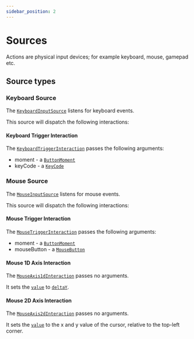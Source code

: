 ```yaml
---
sidebar_position: 2
---
```


# Sources

Actions are physical input devices; for example keyboard, mouse, gamepad etc.

## Source types

### Keyboard Source

The [`KeyboardInputSource`](../../api/classes/KeyboardInputSource.md) listens for keyboard events.

This source will dispatch the following interactions:

#### Keyboard Trigger Interaction

The [`KeyboardTriggerInteraction`](../../api/classes/KeyboardTriggerInteraction.md) passes the following arguments:

* moment - a [`ButtonMoment`](../../api/variables/buttonMoments.md)
* keyCode - a [`KeyCode`](../../api/variables/keyCodes.md)

### Mouse Source

The [`MouseInputSource`](../../api/classes/MouseInputSource.md) listens for mouse events.

This source will dispatch the following interactions:

#### Mouse Trigger Interaction

The [`MouseTriggerInteraction`](../../api/classes/MouseTriggerInteraction.md) passes the following arguments:

* moment - a [`ButtonMoment`](../../api/variables/buttonMoments.md)
* mouseButton - a [`MouseButton`](../../api/variables/mouseButtons.md)

#### Mouse 1D Axis Interaction

The [`MouseAxis1dInteraction`](../../api/classes/MouseAxis1dInteraction.md) passes no arguments.

It sets the [`value`](../../api/classes/Axis1dAction.md#value) to [`deltaY`](https://developer.mozilla.org/en-US/docs/Web/API/WheelEvent/deltaY). 

#### Mouse 2D Axis Interaction

The [`MouseAxis2dInteraction`](../../api/classes/MouseAxis2dInteraction.md) passes no arguments.

It sets the [`value`](../../api/classes/Axis1dAction.md#value) to the x and y value of the cursor, relative to the top-left corner. 